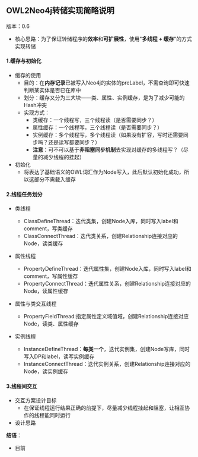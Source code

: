 ## OWL2Neo4j转储实现简略说明 ##

版本：0.6

+ 核心思路：为了保证转储程序的**效率**和**可扩展性**，使用"**多线程 + 缓存**"的方式实现转储

#### 1.缓存与初始化 ####

+ 缓存的使用
  + 目的：在**内存记录**已被写入Neo4j的实体的preLabel，不需查询即可快速判断某实体是否已在库中
  + 划分：缓存又分为三大块——类、属性、实例缓存，是为了减少可能的Hash冲突
  + 实现方式：
    + 类缓存：一个线程写，三个线程读（是否需要同步？）
    + 属性缓存：一个线程写，三个线程读（是否需要同步？）
    + 实例缓存：多个线程写，多个线程读（如果没有扩容，写时还需要同步吗？还是读写都要同步？）
    + **注意**：可不可以基于**非阻塞同步机制**去实现对缓存的多线程写？（尽量的减少线程的挂起）
+ 初始化
  + 将表达了基础语义的OWL词汇作为Node写入，此后默认初始化成功，所以这部分不需载入缓存

#### 2.线程任务划分 ####

+ 类线程
  + ClassDefineThread：迭代类集，创建Node入库，同时写入label和comment，写类缓存
  + ClassConnectThread：迭代类关系，创建Relationship连接对应的Node，读类缓存


+ 属性线程
  + PropertyDefineThread：迭代属性集，创建Node入库，同时写入label和comment，写属性缓存
  + PropertyConnectThread：迭代属性关系，创建Relationship连接对应的Node，读属性缓存
+ 属性与类交互线程
  + PropertyFieldThread:指定属性定义域值域，创建Relationship连接对应Node，读类、属性缓存
+ 实例线程
  + InstanceDefineThread：**每类一个**，迭代实例集，创建Node写库，同时写入DP和label，读写实例缓存
  + InstanceConnectThread：迭代实例关系，创建Relationship连接对应的Node，读实例缓存

#### 3.线程间交互 ####

+ 交互方案设计目标
  + 在保证线程运行结果正确的前提下，尽量减少线程挂起和阻塞，让相互协作的线程能同时运行
+ 设计思路​

**结语**：

+ 目前

